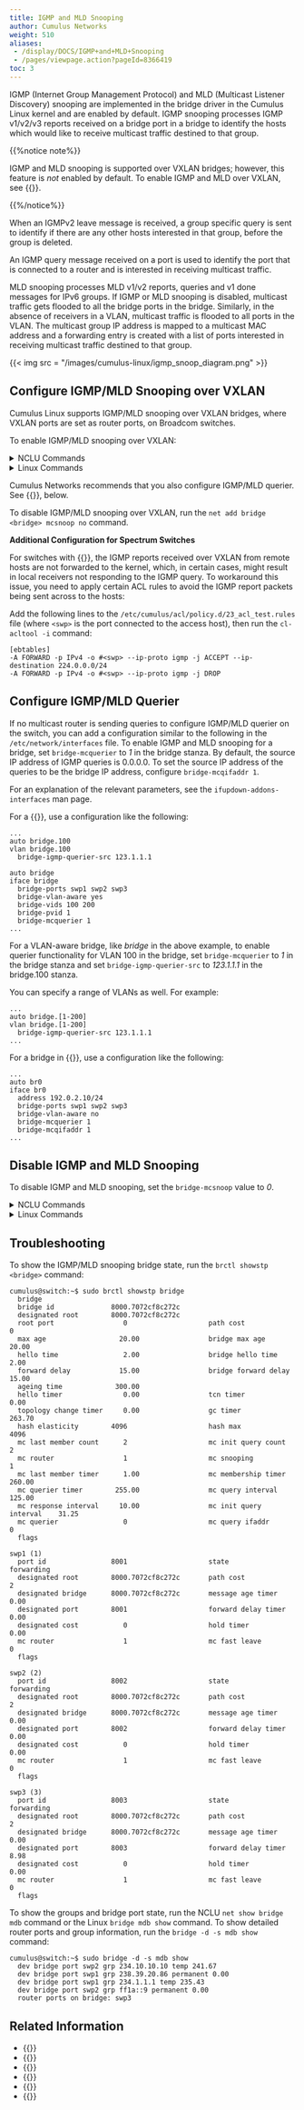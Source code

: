 ```yaml
---
title: IGMP and MLD Snooping
author: Cumulus Networks
weight: 510
aliases:
 - /display/DOCS/IGMP+and+MLD+Snooping
 - /pages/viewpage.action?pageId=8366419
toc: 3
---
```

IGMP (Internet Group Management Protocol) and MLD (Multicast Listener Discovery) snooping are implemented in the bridge driver in the Cumulus Linux kernel and are enabled by default. IGMP snooping processes IGMP v1/v2/v3 reports received on a bridge port in a bridge to identify the hosts which would like to receive multicast traffic destined to that group.

{{%notice note%}}

IGMP and MLD snooping is supported over VXLAN bridges; however, this feature is *not* enabled by default. To enable IGMP and MLD over VXLAN, see {{<link url="#configure-igmpmld-snooping-over-vxlan" text="Configure IGMP/MLD Snooping over VXLAN">}}.

{{%/notice%}}

When an IGMPv2 leave message is received, a group specific query is sent to identify if there are any other hosts interested in that group, before the group is deleted.

An IGMP query message received on a port is used to identify the port that is connected to a router and is interested in receiving multicast traffic.

MLD snooping processes MLD v1/v2 reports, queries and v1 done messages for IPv6 groups. If IGMP or MLD snooping is disabled, multicast traffic gets flooded to all the bridge ports in the bridge. Similarly, in the absence of receivers in a VLAN, multicast traffic is flooded to all ports in the VLAN. The multicast group IP address is mapped to a multicast MAC address and a forwarding entry is created with a list of ports interested in receiving multicast traffic destined to that group.

{{< img src = "/images/cumulus-linux/igmp_snoop_diagram.png" >}}

## Configure IGMP/MLD Snooping over VXLAN

Cumulus Linux supports IGMP/MLD snooping over VXLAN bridges, where VXLAN ports are set as router ports, on Broadcom switches.

To enable IGMP/MLD snooping over VXLAN:

<details>

<summary>NCLU Commands </summary>

```
cumulus@switch:~$ net add bridge mybridge mcsnoop yes
cumulus@switch:~$ net pending
cumulus@switch:~$ net commit
```

</details>

<details>

<summary>Linux Commands </summary>

```
cumulus@switch:~$ sudo nano /etc/network/interfaces
...
auto bridge.100
vlan bridge.100
  bridge-igmp-querier-src 123.1.1.1

auto bridge
iface bridge
  bridge-ports swp1 swp2 swp3
  bridge-vlan-aware yes
  bridge-vids 100 200
  bridge-pvid 1
  bridge-mcquerier 1
...
```

Run the `ifreload -a` command to reload the configuration:

```
cumulus@switch:~$ sudo ifreload -a
```

</details>

Cumulus Networks recommends that you also configure IGMP/MLD querier. See {{<link url="#configure-igmpmld-querier" text="Configure IGMP/MLD Querier">}}, below.

To disable IGMP/MLD snooping over VXLAN, run the `net add bridge <bridge> mcsnoop no` command.

**Additional Configuration for Spectrum Switches**

For switches with {{<exlink url="https://cumulusnetworks.com/products/hardware-compatibility-list/?asic%5B0%5D=Mellanox%20Spectrum&asic%5B1%5D=Mellanox%20Spectrum_A1" text="Spectrum ASICs">}}, the IGMP reports received over VXLAN from remote hosts are not forwarded to the kernel, which, in certain cases, might result in local receivers not responding to the IGMP query. To workaround this issue, you need to apply certain ACL rules to avoid the IGMP report packets being sent across to the hosts:

Add the following lines to the `/etc/cumulus/acl/policy.d/23_acl_test.rules` file (where `<swp>` is the port connected to the access host), then run the `cl-acltool -i` command:

```
[ebtables]
-A FORWARD -p IPv4 -o #<swp> --ip-proto igmp -j ACCEPT --ip-destination 224.0.0.0/24
-A FORWARD -p IPv4 -o #<swp> --ip-proto igmp -j DROP
```

## Configure IGMP/MLD Querier

If no multicast router is sending queries to configure IGMP/MLD querier on the switch, you can add a configuration similar to the following in the `/etc/network/interfaces` file. To enable IGMP and MLD snooping for a bridge, set `bridge-mcquerier` to *1* in the bridge stanza. By default, the source IP address of IGMP queries is 0.0.0.0. To set the source IP address of the queries to be the bridge IP address, configure `bridge-mcqifaddr 1`.

For an explanation of the relevant parameters, see the `ifupdown-addons-interfaces` man page.

For a {{<link url="VLAN-aware-Bridge-Mode" text="VLAN-aware bridge">}}, use a configuration like the following:

```
...
auto bridge.100
vlan bridge.100
  bridge-igmp-querier-src 123.1.1.1

auto bridge
iface bridge
  bridge-ports swp1 swp2 swp3
  bridge-vlan-aware yes
  bridge-vids 100 200
  bridge-pvid 1
  bridge-mcquerier 1
...
```

For a VLAN-aware bridge, like *bridge* in the above example, to enable querier functionality for VLAN 100 in the bridge, set `bridge-mcquerier` to *1* in the bridge stanza and set `bridge-igmp-querier-src` to *123.1.1.1* in the bridge.100 stanza.

You can specify a range of VLANs as well. For example:

```
...
auto bridge.[1-200]
vlan bridge.[1-200]
  bridge-igmp-querier-src 123.1.1.1
...
```

For a bridge in {{<link url="Traditional-Bridge-Mode" text="traditional mode">}}, use a configuration like the following:

```
...
auto br0
iface br0
  address 192.0.2.10/24
  bridge-ports swp1 swp2 swp3
  bridge-vlan-aware no
  bridge-mcquerier 1
  bridge-mcqifaddr 1
...
```

## Disable IGMP and MLD Snooping

To disable IGMP and MLD snooping, set the `bridge-mcsnoop` value to *0*.

<details>

<summary>NCLU Commands </summary>

```
cumulus@switch:~$ net add bridge bridge mcsnoop no
cumulus@switch:~$ net pending
cumulus@switch:~$ net commit
```

</details>

<details>

<summary>Linux Commands </summary>

Edit the `/etc/network/interfaces` file and set `bridge-mcsnoop to 0` in the bridge stanza:

```
cumulus@switch:~$ sudo nano /etc/network/interfaces
...
auto bridge
iface bridge
  bridge-mcquerier 1
  bridge-mcsnoop 0
  bridge-ports swp1 swp2 swp3
  bridge-pvid 1
  bridge-vids 100 200
  bridge-vlan-aware yes
...
```

Run the `ifreload -a` command to reload the configuration:

```
cumulus@switch:~$ sudo ifreload -a
```

</details>

## Troubleshooting

To show the IGMP/MLD snooping bridge state, run the `brctl showstp <bridge>` command:

```
cumulus@switch:~$ sudo brctl showstp bridge
  bridge
  bridge id              8000.7072cf8c272c
  designated root        8000.7072cf8c272c
  root port                 0                    path cost                  0
  max age                  20.00                 bridge max age            20.00
  hello time                2.00                 bridge hello time          2.00
  forward delay            15.00                 bridge forward delay      15.00
  ageing time             300.00
  hello timer               0.00                 tcn timer                  0.00
  topology change timer     0.00                 gc timer                 263.70
  hash elasticity        4096                    hash max                4096
  mc last member count      2                    mc init query count        2
  mc router                 1                    mc snooping                1
  mc last member timer      1.00                 mc membership timer      260.00
  mc querier timer        255.00                 mc query interval        125.00
  mc response interval     10.00                 mc init query interval    31.25
  mc querier                0                    mc query ifaddr            0
  flags

swp1 (1)
  port id                8001                    state                forwarding
  designated root        8000.7072cf8c272c       path cost                  2
  designated bridge      8000.7072cf8c272c       message age timer          0.00
  designated port        8001                    forward delay timer        0.00
  designated cost           0                    hold timer                 0.00
  mc router                 1                    mc fast leave              0
  flags

swp2 (2)
  port id                8002                    state                forwarding
  designated root        8000.7072cf8c272c       path cost                  2
  designated bridge      8000.7072cf8c272c       message age timer          0.00
  designated port        8002                    forward delay timer        0.00
  designated cost           0                    hold timer                 0.00
  mc router                 1                    mc fast leave              0
  flags

swp3 (3)
  port id                8003                    state                forwarding
  designated root        8000.7072cf8c272c       path cost                  2
  designated bridge      8000.7072cf8c272c       message age timer          0.00
  designated port        8003                    forward delay timer        8.98
  designated cost           0                    hold timer                 0.00
  mc router                 1                    mc fast leave              0
  flags
```

To show the groups and bridge port state, run the NCLU `net show bridge mdb` command or the Linux `bridge mdb show` command. To show detailed router ports and group information, run the `bridge -d -s mdb show` command:

```
cumulus@switch:~$ sudo bridge -d -s mdb show
  dev bridge port swp2 grp 234.10.10.10 temp 241.67
  dev bridge port swp1 grp 238.39.20.86 permanent 0.00
  dev bridge port swp1 grp 234.1.1.1 temp 235.43
  dev bridge port swp2 grp ff1a::9 permanent 0.00
  router ports on bridge: swp3
```

## Related Information

- {{<exlink url="http://en.wikipedia.org/wiki/IGMP_snooping" text="Wikipedia entry for IGMP snooping">}}
- {{<exlink url="http://tools.ietf.org/rfc/rfc2236.txt" text="RFC 2236">}}
- {{<exlink url="http://tools.ietf.org/search/rfc2710" text="RFC 2710">}}
- {{<exlink url="http://tools.ietf.org/html/rfc3376" text="RFC 3376">}}
- {{<exlink url="http://tools.ietf.org/html/rfc3810" text="RFC 3810">}}
- {{<exlink url="https://tools.ietf.org/html/rfc4541" text="RFC 4541">}}

